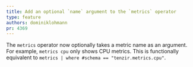 ```yaml
---
title: Add an optional `name` argument to the `metrics` operator
type: feature
authors: dominiklohmann
pr: 4369
---
```


The `metrics` operator now optionally takes a metric name as an argument. For
example, `metrics cpu` only shows CPU metrics. This is functionally equivalent
to `metrics | where #schema == "tenzir.metrics.cpu"`.
